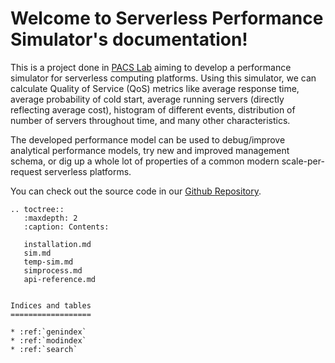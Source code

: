 Welcome to Serverless Performance Simulator's documentation!
============================================================

This is a project done in [PACS Lab](https://pacs.eecs.yorku.ca/) aiming to develop
a performance simulator for serverless computing platforms. Using this simulator,
we can calculate Quality of Service (QoS) metrics like average response time,
average probability of cold start, average running servers (directly reflecting average cost),
histogram of different events, distribution of number of servers throughout time, and many
other characteristics.

The developed performance model can be used to debug/improve analytical performance models,
try new and improved management schema, or dig up a whole lot of properties of a common
modern scale-per-request serverless platforms.

You can check out the source code in our [Github Repository](https://github.com/nimamahmoudi/serverless-performance-simulator).

```eval_rst
.. toctree::
   :maxdepth: 2
   :caption: Contents:

   installation.md
   sim.md
   temp-sim.md
   simprocess.md
   api-reference.md


Indices and tables
==================

* :ref:`genindex`
* :ref:`modindex`
* :ref:`search`
```
